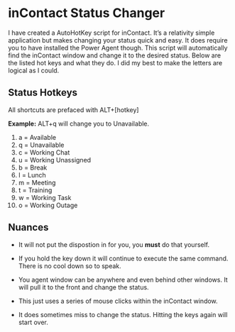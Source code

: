 # inContact Status Changer
I have created a AutoHotKey script for inContact. It’s a relativity simple application but makes changing your status quick and easy. It does require you to have installed the Power Agent though. This script will automatically find the inContact window and change it to the desired status. Below are the listed hot keys and what they do. I did my best to make the letters are logical as I could. 



## Status Hotkeys

All shortcuts are prefaced with ALT+[hotkey]

**Example:** ALT+q will change you to Unavailable. 

1. a = Available
2. q = Unavailable
3. c = Working Chat
4. u = Working Unassigned
5. b = Break
6. l = Lunch
7. m = Meeting
8. t = Training
9. w = Working Task
10. o = Working Outage

## Nuances
* It will not put the dispostion in for you, you **must** do that yourself. 

*	If you hold the key down it will continue to execute the same command. There is no cool down so to speak. 

*	You agent window can be anywhere and even behind other windows. It will pull it to the front and change the status. 

*	This just uses a series of mouse clicks within the inContact window. 

*	It does sometimes miss to change the status. Hitting the keys again will start over. 
